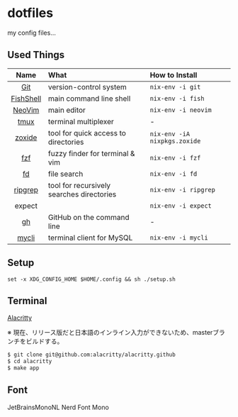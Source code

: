 # dotfiles

my config files...

## Used Things

| Name | What | How to Install |
|:----:|:-----|:---------------|
|[Git](https://github.com/git/git)|version-control system|`nix-env -i git`|
|[FishShell](https://github.com/fish-shell/fish-shell)|main command line shell|`nix-env -i fish`|
|[NeoVim](https://github.com/neovim/neovim)|main editor|`nix-env -i neovim`|
|[tmux](https://github.com/tmux/tmux)|terminal multiplexer|-|
|[zoxide](https://github.com/ajeetdsouza/zoxide)|tool for quick access to directories|`nix-env -iA nixpkgs.zoxide`|
|[fzf](https://github.com/junegunn/fzf)|fuzzy finder for terminal & vim|`nix-env -i fzf`|
|[fd](https://github.com/sharkdp/fd)|file search|`nix-env -i fd`|
|[ripgrep](https://github.com/BurntSushi/ripgrep)|tool for recursively searches directories|`nix-env -i ripgrep`|
|expect||`nix-env -i expect`|
|[gh](https://github.com/cli/cli)|GitHub on the command line|-|
|[mycli](https://github.com/dbcli/mycli)|terminal client for MySQL|`nix-env -i mycli`|


## Setup

```fish
set -x XDG_CONFIG_HOME $HOME/.config && sh ./setup.sh
```

## Terminal

[Alacritty](https://github.com/alacritty/alacritty)

※ 現在、リリース版だと日本語のインライン入力ができないため、masterブランチをビルドする。

```bash
$ git clone git@github.com:alacritty/alacritty.github
$ cd alacritty
$ make app
```

## Font

JetBrainsMonoNL Nerd Font Mono
<!-- [JetBrains Mono NL](https://www.jetbrains.com/lp/mono/) -->
<!-- [Ricty Diminished with icons](https://github.com/iij/fontmerger/tree/master/sample) -->



